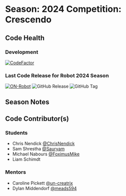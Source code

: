 # **Season:** 2024 **Competition:** Crescendo
## Code Health
### Development
[![CodeFactor](https://www.codefactor.io/repository/github/frc-3695/2024-season---crescendo/badge)](https://www.codefactor.io/repository/github/frc-3695/2024-season---crescendo)
### Last Code Release for Robot 2024 Season
[![ON-Robot](https://www.codefactor.io/repository/github/frc-3695/2024-season---crescendo/badge)](https://www.codefactor.io/repository/github/frc-3695/2024-season---crescendo)  ![GitHub Release](https://img.shields.io/github/v/release/FRC-3695/2024-Season---ShowTime?include_prereleases&display_name=release)
  ![GitHub Tag](https://img.shields.io/github/v/tag/FRC-3695/2024-season---showtime?include_prereleases)
## Season Notes

## Code Contributor(s)
### Students
- Chris Nendick  [@ChrisNendick](https://github.com/ChrisNendick)
- Sam Shrestha  [@Sauryam](https://github.com/Sauryam)
- Michael Nabours  [@FoximusMike](https://github.com/FoximusMike)
- Liam Schimdt
### Mentors
- Caroline Pickett [@un-creatrix](https://github.com/un-creatrix)
- Dylan Middendorf [@meads594](https://github.com/meads594)